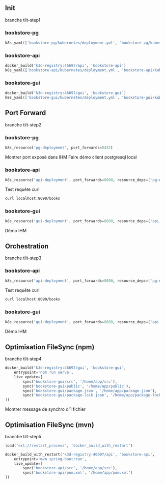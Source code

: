 ## Init

branche tilt-step1

### bookstore-pg


```python
k8s_yaml(['bookstore-pg/kubernetes/deployment.yml', 'bookstore-pg/kubernetes/service.yml'])
```

### bookstore-api

```python
docker_build('k3d-registry:46697/api', 'bookstore-api')
k8s_yaml(['bookstore-api/kubernetes/deployment.yml', 'bookstore-api/kubernetes/service.yml'])
```


### bookstore-gui

```python
docker_build('k3d-registry:46697/gui', 'bookstore-gui')
k8s_yaml(['bookstore-gui/kubernetes/deployment.yml', 'bookstore-gui/kubernetes/service.yml'])
```

## Port Forward

branche tilt-step2

### bookstore-pg 

```python
k8s_resource('pg-deployment', port_forwards=5432)
```

Montrer port exposé dans IHM
Faire démo client postgresql local

### bookstore-api 

```python
k8s_resource('api-deployment', port_forwards=8090, resource_deps=['pg-deployment'])
```

Test requête curl

```bash
curl localhost:8090/books
```

### bookstore-gui

```python
k8s_resource('gui-deployment', port_forwards=8080, resource_deps=['api-deployment'])
```

Démo IHM

## Orchestration

branche tilt-step3

### bookstore-api 

```python
k8s_resource('api-deployment', port_forwards=8090, resource_deps=['pg-deployment'])
```

Test requête curl

```bash
curl localhost:8090/books
```

### bookstore-gui

```python
k8s_resource('gui-deployment', port_forwards=8080, resource_deps=['api-deployment'])
```

Démo IHM

## Optimisation FileSync (npm)

branche tilt-step4

```python
docker_build('k3d-registry:46697/gui', 'bookstore-gui',
    entrypoint='npm run serve',
    live_update=[
        sync('bookstore-gui/src', '/home/app/src'),
        sync('bookstore-gui/public', '/home/app/public'),
        sync('bookstore-gui/package.json', '/home/app/package.json'),
        sync('bookstore-gui/package-lock.json', '/home/app/package-lock.json')
])
```

Montrer message de synchro d'1 fichier

## Optimisation FileSync (mvn)

branche tilt-step5

```python 
load('ext://restart_process', 'docker_build_with_restart')

docker_build_with_restart('k3d-registry:46697/api', 'bookstore-api',
    entrypoint='mvn spring-boot:run',
    live_update=[
        sync('bookstore-api/src', '/home/app/src'),
        sync('bookstore-api/pom.xml', '/home/app/pom.xml')
])
```
